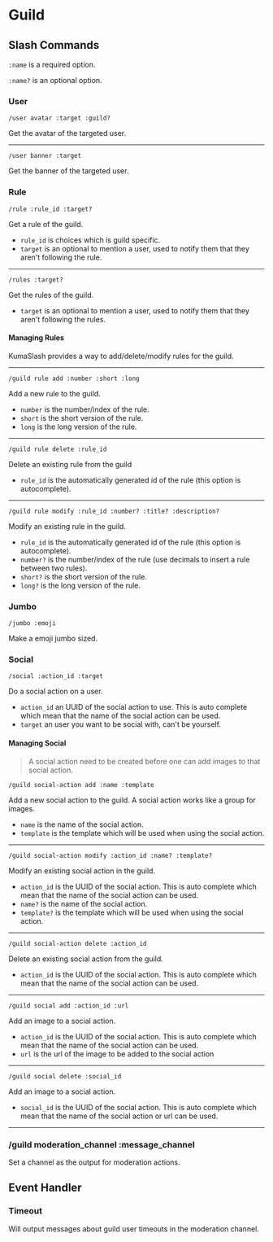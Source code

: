 # Guild

## Slash Commands

`:name` is a required option.

`:name?` is an optional option.

### User

```
/user avatar :target :guild?
```

Get the avatar of the targeted user.

---

```
/user banner :target
```

Get the banner of the targeted user.

### Rule

```
/rule :rule_id :target?
```

Get a rule of the guild.
- `rule_id` is choices which is guild specific.
- `target` is an optional to mention a user, used to notify them that they aren't following the rule.

---

```
/rules :target?
```

Get the rules of the guild.
- `target` is an optional to mention a user, used to notify them that they aren't following the rules.

#### Managing Rules

KumaSlash provides a way to add/delete/modify rules for the guild.

---

```
/guild rule add :number :short :long
```

Add a new rule to the guild.
- `number` is the number/index of the rule.
- `short` is the short version of the rule.
- `long` is the long version of the rule.

---

```
/guild rule delete :rule_id
```

Delete an existing rule from the guild
- `rule_id` is the automatically generated id of the rule (this option is autocomplete).

---


```
/guild rule modify :rule_id :number? :title? :description?
```

Modify an existing rule in the guild.
- `rule_id` is the automatically generated id of the rule (this option is autocomplete).
- `number?` is the number/index of the rule (use decimals to insert a rule between two rules).
- `short?` is the short version of the rule.
- `long?` is the long version of the rule.

### Jumbo

```
/jumbo :emoji
```

Make a emoji jumbo sized.

### Social

```
/social :action_id :target
```

Do a social action on a user.
- `action_id` an UUID of the social action to use. This is auto complete which mean that the name of the social action can be used.
- `target` an user you want to be social with, can't be yourself.

#### Managing Social

> A social action need to be created before one can add images to that social action.

```
/guild social-action add :name :template
```

Add a new social action to the guild. A social action works like a group for images.
- `name`  is the name of the social action.
- `template` is the template which will be used when using the social action.

---

```
/guild social-action modify :action_id :name? :template?
```

Modify an existing social action in the guild.
- `action_id` is the UUID of the social action. This is auto complete which mean that the name of the social action can be used.
- `name?` is the name of the social action.
- `template?` is the template which will be used when using the social action.

---

```
/guild social-action delete :action_id 
```

Delete an existing social action from the guild.
- `action_id` is the UUID of the social action. This is auto complete which mean that the name of the social action can be used.

---

```
/guild social add :action_id :url
```

Add an image to a social action.
- `action_id` is the UUID of the social action. This is auto complete which mean that the name of the social action can be used.
- `url` is the url of the image to be added to the social action

---

```
/guild social delete :social_id
```

Add an image to a social action.
- `social_id` is the UUID of the social action. This is auto complete which mean that the name of the social action or url can be used.

---

### /guild moderation_channel :message_channel

Set a channel as the output for moderation actions.

## Event Handler

### Timeout

Will output messages about guild user timeouts in the moderation channel.
